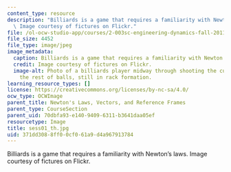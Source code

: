 ```yaml
---
content_type: resource
description: "Billiards is a game that requires a familiarity with Newton\u2019s laws.\
  \ Image courtesy of fictures on Flickr."
file: /ol-ocw-studio-app/courses/2-003sc-engineering-dynamics-fall-2011/371dd3088ff00cf061a9d4a967913784_sess01_th.jpg
file_size: 4452
file_type: image/jpeg
image_metadata:
  caption: Billiards is a game that requires a familiarity with Newton's laws.
  credit: Image courtesy of fictures on Flickr.
  image-alt: Photo of a billiards player midway through shooting the cue ball toward
    the rest of balls, still in rack formation.
learning_resource_types: []
license: https://creativecommons.org/licenses/by-nc-sa/4.0/
ocw_type: OCWImage
parent_title: Newton's Laws, Vectors, and Reference Frames
parent_type: CourseSection
parent_uid: 70dbfa93-e140-9409-6311-b3641daa05ef
resourcetype: Image
title: sess01_th.jpg
uid: 371dd308-8ff0-0cf0-61a9-d4a967913784
---
```

Billiards is a game that requires a familiarity with Newton’s laws. Image courtesy of fictures on Flickr.